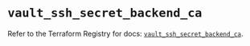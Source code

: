 # `vault_ssh_secret_backend_ca`

Refer to the Terraform Registry for docs: [`vault_ssh_secret_backend_ca`](https://registry.terraform.io/providers/hashicorp/vault/3.24.0/docs/resources/ssh_secret_backend_ca).
